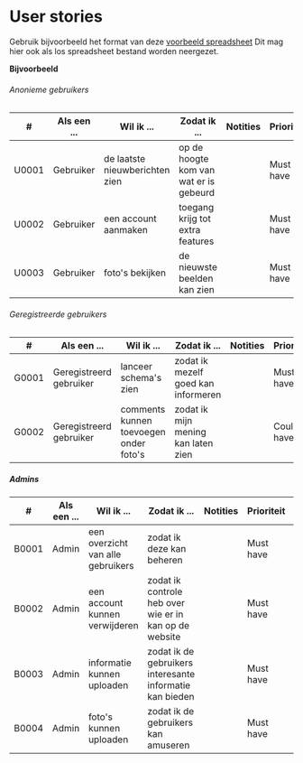 # User stories

Gebruik bijvoorbeeld het format van deze [voorbeeld spreadsheet]
Dit mag hier ook als los spreadsheet bestand worden neergezet.

[voorbeeld spreadsheet]: <https://www.mountaingoatsoftware.com/blog/a-sample-format-for-a-spreadsheet-based-product-backlog>

**Bijvoorbeeld**

###### Anonieme gebruikers

| # | Als een ... | Wil ik ... | Zodat ik ... | Notities | Prioriteit | Status |
| ------ | ------ | ------ | ------ | ------ | ------ | ------ |
| U0001 | Gebruiker | de laatste nieuwberichten zien | op de hoogte kom van wat er is gebeurd | | Must have | TODO |
| U0002 | Gebruiker | een account aanmaken | toegang krijg tot extra features | | Must have | TODO |
| U0003 | Gebruiker | foto's bekijken | de nieuwste beelden kan zien | | Must have | TODO |



###### Geregistreerde gebruikers
| # | Als een ... | Wil ik ... | Zodat ik ... | Notities | Prioriteit | Status |
| ------ | ------ | ------ | ------ | ------ | ------ | ------ |
| G0001 | Geregistreerd gebruiker | lanceer schema's zien | zodat ik mezelf goed kan informeren | | Must have | TODO |
| G0002 | Geregistreerd gebruiker | comments kunnen toevoegen onder foto's | zodat ik mijn mening kan laten zien| | Could have | TODO |

##### Admins
| # | Als een ... | Wil ik ... | Zodat ik ... | Notities | Prioriteit | Status |
| ------ | ------ | ------ | ------ | ------ | ------ | ------ |
| B0001 | Admin | een overzicht van alle gebruikers | zodat ik deze kan beheren | | Must have | TODO |
| B0002 | Admin | een account kunnen verwijderen | zodat ik controle heb over wie er in kan op de website | | Must have | TODO |
| B0003 | Admin | informatie kunnen uploaden | zodat ik de gebruikers interesante informatie kan bieden | | Must have | TODO |
| B0004 | Admin | foto's kunnen uploaden | zodat ik de gebruikers kan amuseren | | Must have | TODO |


